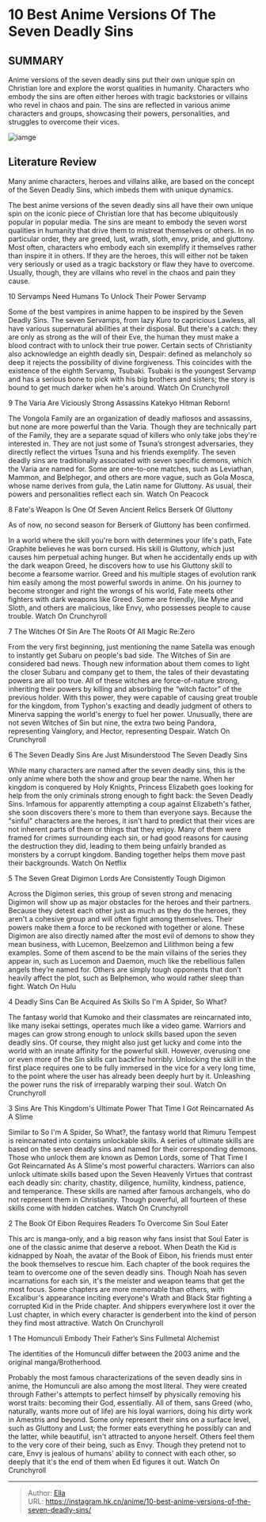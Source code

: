 # 10 Best Anime Versions Of The Seven Deadly Sins


## SUMMARY 


 Anime versions of the seven deadly sins put their own unique spin on Christian lore and explore the worst qualities in humanity. 
 Characters who embody the sins are often either heroes with tragic backstories or villains who revel in chaos and pain. 
 The sins are reflected in various anime characters and groups, showcasing their powers, personalities, and struggles to overcome their vices. 

![iamge](https://static1.srcdn.com/wordpress/wp-content/uploads/2023/12/mixcollage-30-dec-2023-05-12-am-1738.jpg)

## Literature Review

Many anime characters, heroes and villains alike, are based on the concept of the Seven Deadly Sins, which imbeds them with unique dynamics.




The best anime versions of the seven deadly sins all have their own unique spin on the iconic piece of Christian lore that has become ubiquitously popular in popular media. The sins are meant to embody the seven worst qualities in humanity that drive them to mistreat themselves or others. In no particular order, they are greed, lust, wrath, sloth, envy, pride, and gluttony.
Most often, characters who embody each sin exemplify it themselves rather than inspire it in others. If they are the heroes, this will either not be taken very seriously or used as a tragic backstory or flaw they have to overcome. Usually, though, they are villains who revel in the chaos and pain they cause.









 








 10  Servamps Need Humans To Unlock Their Power 
Servamp
        

Some of the best vampires in anime happen to be inspired by the Seven Deadly Sins. The seven Servamps, from lazy Kuro to capricious Lawless, all have various supernatural abilities at their disposal. But there&#39;s a catch: they are only as strong as the will of their Eve, the human they must make a blood contract with to unlock their true power.
Certain sects of Christianity also acknowledge an eighth deadly sin, Despair: defined as melancholy so deep it rejects the possibility of divine forgiveness. This coincides with the existence of the eighth Servamp, Tsubaki. Tsubaki is the youngest Servamp and has a serious bone to pick with his big brothers and sisters; the story is bound to get much darker when he&#39;s around.
Watch On Crunchyroll





 9  The Varia Are Viciously Strong Assassins 
Katekyo Hitman Reborn!
        

The Vongola Family are an organization of deadly mafiosos and assassins, but none are more powerful than the Varia. Though they are technically part of the Family, they are a separate squad of killers who only take jobs they&#39;re interested in. They are not just some of Tsuna’s strongest adversaries, they directly reflect the virtues Tsuna and his friends exemplify.
The seven deadly sins are traditionally associated with seven specific demons, which the Varia are named for. Some are one-to-one matches, such as Leviathan, Mammon, and Belphegor, and others are more vague, such as Gola Mosca, whose name derives from gula, the Latin name for Gluttony. As usual, their powers and personalities reflect each sin.
Watch On Peacock





 8  Fate&#39;s Weapon Is One Of Seven Ancient Relics 
Berserk Of Gluttony


 







As of now, no second season for Berserk of Gluttony has been confirmed. 

In a world where the skill you&#39;re born with determines your life&#39;s path, Fate Graphite believes he was born cursed. His skill is Gluttony, which just causes him perpetual aching hunger. But when he accidentally ends up with the dark weapon Greed, he discovers how to use his Gluttony skill to become a fearsome warrior.
Greed and his multiple stages of evolution rank him easily among the most powerful swords in anime. On his journey to become stronger and right the wrongs of his world, Fate meets other fighters with dark weapons like Greed. Some are friendly, like Myne and Sloth, and others are malicious, like Envy, who possesses people to cause trouble.
Watch On Crunchyroll





 7  The Witches Of Sin Are The Roots Of All Magic 
Re:Zero
        

From the very first beginning, just mentioning the name Satella was enough to instantly get Subaru on people&#39;s bad side. The Witches of Sin are considered bad news. Though new information about them comes to light the closer Subaru and company get to them, the tales of their devastating powers are all too true.
All of these witches are force-of-nature strong, inheriting their powers by killing and absorbing the “witch factor” of the previous holder. With this power, they were capable of causing great trouble for the kingdom, from Typhon&#39;s exacting and deadly judgment of others to Minerva sapping the world&#39;s energy to fuel her power. Unusually, there are not seven Witches of Sin but nine, the extra two being Pandora, representing Vainglory, and Hector, representing Despair.
Watch On Crunchyroll





 6  The Seven Deadly Sins Are Just Misunderstood 
The Seven Deadly Sins


 







While many characters are named after the seven deadly sins, this is the only anime where both the show and group bear the name. When her kingdom is conquered by Holy Knights, Princess Elizabeth goes looking for help from the only criminals strong enough to fight back: the Seven Deadly Sins. Infamous for apparently attempting a coup against Elizabeth&#39;s father, she soon discovers there&#39;s more to them than everyone says.
Because the &#34;sinful&#34; characters are the heroes, it isn&#39;t hard to predict that their vices are not inherent parts of them or things that they enjoy. Many of them were framed for crimes surrounding each sin, or had good reasons for causing the destruction they did, leading to them being unfairly branded as monsters by a corrupt kingdom. Banding together helps them move past their backgrounds.
Watch On Netflix





 5  The Seven Great Digimon Lords Are Consistently Tough 
Digimon
        

Across the Digimon series, this group of seven strong and menacing Digimon will show up as major obstacles for the heroes and their partners. Because they detest each other just as much as they do the heroes, they aren&#39;t a cohesive group and will often fight among themselves. Their powers make them a force to be reckoned with together or alone.
These Digimon are also directly named after the most evil of demons to show they mean business, with Lucemon, Beelzemon and Lilithmon being a few examples. Some of them ascend to be the main villains of the series they appear in, such as Lucemon and Daemon, much like the rebellious fallen angels they’re named for. Others are simply tough opponents that don’t heavily affect the plot, such as Belphemon, who would rather sleep than fight.
Watch On Hulu





 4  Deadly Sins Can Be Acquired As Skills 
So I&#39;m A Spider, So What?


The fantasy world that Kumoko and their classmates are reincarnated into, like many isekai settings, operates much like a video game. Warriors and mages can grow strong enough to unlock skills based upon the seven deadly sins. Of course, they might also just get lucky and come into the world with an innate affinity for the powerful skill.
However, overusing one or even more of the Sin skills can backfire horribly. Unlocking the skill in the first place requires one to be fully immersed in the vice for a very long time, to the point where the user has already been deeply hurt by it. Unleashing the power runs the risk of irreparably warping their soul.
Watch On Crunchyroll





 3  Sins Are This Kingdom&#39;s Ultimate Power 
That Time I Got Reincarnated As A Slime
        

Similar to So I&#39;m A Spider, So What?, the fantasy world that Rimuru Tempest is reincarnated into contains unlockable skills. A series of ultimate skills are based on the seven deadly sins and named for their corresponding demons. Those who unlock them are known as Demon Lords, some of That Time I Got Reincarnated As A Slime&#39;s most powerful characters.
Warriors can also unlock ultimate skills based upon the Seven Heavenly Virtues that contrast each deadly sin: charity, chastity, diligence, humility, kindness, patience, and temperance. These skills are named after famous archangels, who do not represent them in Christianity. Though powerful, all fourteen of these skills come with hidden catches.
Watch On Crunchyroll





 2  The Book Of Eibon Requires Readers To Overcome Sin 
Soul Eater
        

This arc is manga-only, and a big reason why fans insist that Soul Eater is one of the classic anime that deserve a reboot. When Death the Kid is kidnapped by Noah, the avatar of the Book of Eibon, his friends must enter the book themselves to rescue him. Each chapter of the book requires the team to overcome one of the seven deadly sins.
Though Noah has seven incarnations for each sin, it&#39;s the meister and weapon teams that get the most focus. Some chapters are more memorable than others, with Excalibur&#39;s appearance inciting everyone&#39;s Wrath and Black Star fighting a corrupted Kid in the Pride chapter. And shippers everywhere lost it over the Lust chapter, in which every character is genderbent into the kind of person they find most attractive.
Watch On Crunchyroll





 1  The Homunculi Embody Their Father’s Sins 
Fullmetal Alchemist


 







The identities of the Homunculi differ between the 2003 anime and the original manga/Brotherhood. 

Probably the most famous characterizations of the seven deadly sins in anime, the Homunculi are also among the most literal. They were created through Father&#39;s attempts to perfect himself by physically removing his worst traits: becoming their God, essentially. All of them, sans Greed (who, naturally, wants more out of life) are his loyal warriors, doing his dirty work in Amestris and beyond.
Some only represent their sins on a surface level, such as Gluttony and Lust; the former eats everything he possibly can and the latter, while beautiful, isn&#39;t attracted to anyone herself. Others feel them to the very core of their being, such as Envy. Though they pretend not to care, Envy is jealous of humans&#39; ability to connect with each other, so deeply that it&#39;s the end of them when Ed figures it out.
Watch On Crunchyroll

---

> Author: [Ella](https://instagram.hk.cn/)  
> URL: https://instagram.hk.cn/anime/10-best-anime-versions-of-the-seven-deadly-sins/  

